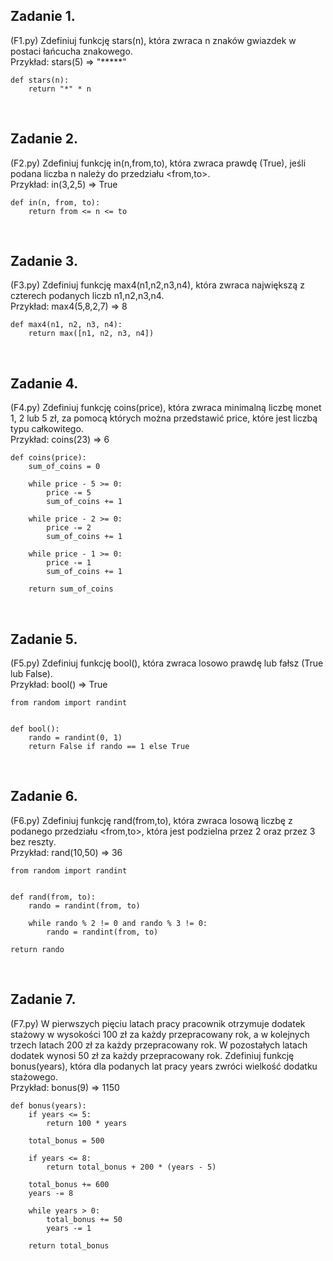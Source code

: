 ## Zadanie 1.

(F1.py) Zdefiniuj funkcję stars(n), która zwraca n znaków gwiazdek w postaci łańcucha znakowego.<br>
Przykład: stars(5) => "*****" 

    def stars(n):
        return "*" * n

<br>

## Zadanie 2.

(F2.py) Zdefiniuj funkcję in(n,from,to), która zwraca prawdę (True), jeśli podana liczba n należy do 
przedziału <from,to>.<br>
Przykład: in(3,2,5) => True

    def in(n, from, to):
        return from <= n <= to

<br>

## Zadanie 3.

(F3.py) Zdefiniuj funkcję max4(n1,n2,n3,n4), która zwraca największą z czterech podanych liczb 
n1,n2,n3,n4.<br> 
Przykład: max4(5,8,2,7) => 8 

    def max4(n1, n2, n3, n4):
        return max([n1, n2, n3, n4])

<br>

## Zadanie 4.

(F4.py) Zdefiniuj funkcję coins(price), która zwraca minimalną liczbę monet 1, 2 lub 5 zł, za pomocą 
których można przedstawić price, które jest liczbą typu całkowitego.<br>
Przykład: coins(23) => 6 

    def coins(price):
        sum_of_coins = 0

        while price - 5 >= 0:
            price -= 5
            sum_of_coins += 1

        while price - 2 >= 0:
            price -= 2
            sum_of_coins += 1

        while price - 1 >= 0:
            price -= 1
            sum_of_coins += 1

        return sum_of_coins

<br>

## Zadanie 5.

(F5.py) Zdefiniuj funkcję bool(), która zwraca losowo prawdę lub fałsz (True lub False).<br>
Przykład: bool() => True 

    from random import randint


    def bool():
        rando = randint(0, 1)
        return False if rando == 1 else True

<br>

## Zadanie 6.

(F6.py) Zdefiniuj funkcję rand(from,to), która zwraca losową liczbę z podanego przedziału <from,to>, 
która jest podzielna przez 2 oraz przez 3 bez reszty.<br>
Przykład: rand(10,50) => 36

    from random import randint


    def rand(from, to):
        rando = randint(from, to)

        while rando % 2 != 0 and rando % 3 != 0:
            rando = randint(from, to)

    return rando

<br>

## Zadanie 7.

(F7.py) W pierwszych pięciu latach pracy pracownik otrzymuje dodatek stażowy w wysokości 100 zł 
za każdy przepracowany rok, a w kolejnych trzech latach 200 zł za każdy przepracowany rok. W 
pozostałych latach dodatek wynosi 50 zł za każdy przepracowany rok. Zdefiniuj funkcję bonus(years), 
która dla podanych lat pracy years zwróci wielkość dodatku stażowego.<br>
Przykład: bonus(9) => 1150

    def bonus(years):
        if years <= 5:
            return 100 * years
    
        total_bonus = 500
    
        if years <= 8:
            return total_bonus + 200 * (years - 5)
    
        total_bonus += 600
        years -= 8
    
        while years > 0:
            total_bonus += 50
            years -= 1
    
        return total_bonus

<br>